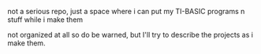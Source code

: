 not a serious repo, just a space where i can put my TI-BASIC programs n stuff while i make them

not organized at all so do be warned, but I'll try to describe the projects as i make them.

